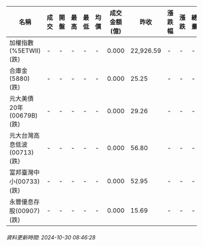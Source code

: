 | 名稱 | 成交 | 開盤 | 最高 | 最低 | 均價 | 成交金額(億) | 昨收 | 漲跌幅 | 漲跌 | 總量 | 昨量 | 振幅 |
| -------- | -------- | -------- | -------- |-------- | -------- | -------- |-------- |-------- |-------- | -------- | -------- |-------- |
|加權指數(%5ETWII) (跌)|-|-|-|-|-|0.000|22,926.59|-|-|-|-|0.00%|
|合庫金(5880) (跌)|-|-|-|-|-|0.000|25.25|-|-|-|-|0.00%|
|元大美債20年(00679B) (跌)|-|-|-|-|-|0.000|29.26|-|-|-|-|0.00%|
|元大台灣高息低波(00713) (跌)|-|-|-|-|-|0.000|56.80|-|-|-|-|0.00%|
|富邦臺灣中小(00733) (跌)|-|-|-|-|-|0.000|52.95|-|-|-|-|0.00%|
|永豐優息存股(00907) (跌)|-|-|-|-|-|0.000|15.69|-|-|-|-|0.00%|
###### 資料更新時間: 2024-10-30 08:46:28